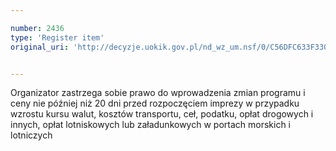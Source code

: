 ```yaml
---

number: 2436
type: 'Register item'
original_uri: 'http://decyzje.uokik.gov.pl/nd_wz_um.nsf/0/C56DFC633F330F00C12578D200335B88?OpenDocument'


---
```


Organizator zastrzega sobie prawo do wprowadzenia zmian programu i ceny nie później niż 20 dni przed rozpoczęciem imprezy w przypadku wzrostu kursu walut, kosztów transportu, ceł, podatku, opłat drogowych i innych, opłat lotniskowych lub załadunkowych w portach morskich i lotniczych
